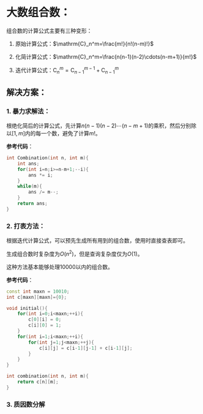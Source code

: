 # 大数组合数：

组合数的计算公式主要有三种变形：

1. 原始计算公式：$\mathrm{C}_n^m=\frac{m!}{n!(n-m)!}$

2. 化简计算公式：$\mathrm{C}_n^m=\frac{n(n-1)(n-2)\cdots(n-m+1)}{m!}$

3. 迭代计算公式：$\mathrm{C}_n^m = \mathrm{C}_{n-1}^{m-1} + \mathrm{C}_{n-1}^m$

## 解决方案：

### 1. 暴力求解法：

根绝化简后的计算公式，先计算$n(n-1)(n-2)\cdots(n-m+1)$的乘积，然后分别除以$[1, m]$内的每一个数，避免了计算$m!$。

**参考代码**：

```c++
int Combination(int n, int m){
    int ans;
    for(int i=n;i>=n-m+1;--i){
        ans *= i;
    }
    while(m){
        ans /= m--;
    }
    return ans;
}
```

### 2. 打表方法：

根据迭代计算公式，可以预先生成所有用到的组合数，使用时直接查表即可。

生成组合数时复杂度为$O(n^2)$，但是查询复杂度仅为$O(1)$。

这种方法基本能够处理10000以内的组合数。

**参考代码**：

```c++
const int maxn = 10010;
int c[maxn][maxn]={0};

void initial(){
    for(int i=0;i<maxn;++i){
        c[0][i] = 0;
        c[i][0] = 1;
    }
    for(int i=1;i<maxn;++i){
        for(int j=1;j<maxn;++j){
            c[i][j] = c[i-1][j-1] + c[i-1][j];
        }
    }
}

int combination(int n, int m){
    return c[n][m];
}
```

### 3. 质因数分解



